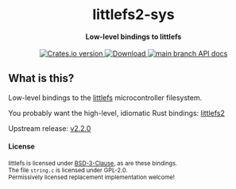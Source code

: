 <h1 align="center">littlefs2-sys</h1>
<div align="center">
 <strong>
   Low-level bindings to littlefs
 </strong>
</div>

<br />

<div align="center">
  <!-- Crates version -->
  <a href="https://crates.io/crates/littlefs2-sys">
    <img src="https://img.shields.io/crates/v/littlefs2-sys.svg?style=flat-square"
    alt="Crates.io version" />
  </a>
  <!-- Downloads -->
  <a href="https://crates.io/crates/littlefs2-sys">
    <img src="https://img.shields.io/crates/d/littlefs2-sys.svg?style=flat-square"
      alt="Download" />
  </a>
  <!-- API docs -->
  <a href="https://docs.rs/littlefs2-sys">
    <img src="https://img.shields.io/badge/docs-latest-blue.svg?style=flat-square"
      alt="main branch API docs" />
  </a>
</div>

## What is this?

Low-level bindings to the [littlefs][littlefs] microcontroller filesystem.

You probably want the high-level, idiomatic Rust bindings: [littlefs2][littlefs2]

Upstream release: [v2.2.0][upstream-release]

[littlefs]: https://github.com/ARMmbed/littlefs
[littlefs2]: https://github.com/nickray/littlefs2
[upstream-release]: https://github.com/ARMmbed/littlefs/releases/tag/v2.2.0

#### License

<sup>littlefs is licensed under [BSD-3-Clause][bsd-3-clause], as are these bindings.</sup>
<br>
<sub>The file `string.c` is licensed under GPL-2.0.<br>
Permissively licensed replacement implementation welcome!</sub>

[bsd-3-clause]: https://github.com/ARMmbed/littlefs/blob/master/LICENSE.md
